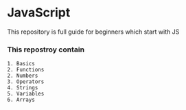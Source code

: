 # JavaScript

This repository is full guide for beginners which start with JS

### This repostroy contain

    1. Basics
    2. Functions
    2. Numbers
    3. Operators
    4. Strings
    5. Variables
    6. Arrays
